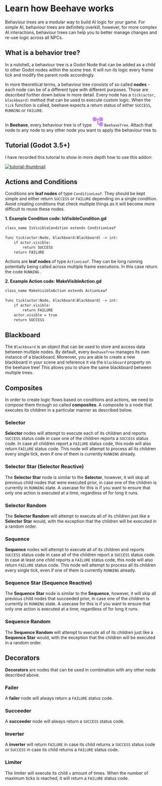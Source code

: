 # Learn how Beehave works

Behaviour trees are a modular way to build AI logic for your game. For simple AI, behaviour trees are definitely overkill, however, for more complex AI interactions, behaviour trees can help you to better manage changes and re-use logic across all NPCs.

## What is a behavior tree?

In a nutshell, a behaviour tree is a Godot Node that can be added as a child to other Godot nodes within the scene tree. It will run its logic every frame tick and modify the parent node accordingly.

In more theoretical terms, a behaviour tree consists of so called **nodes** - each node can be of a different type with different purposes. Those are described further down below in more detail. Every node has a `tick(actor, blackboard)` method that can be used to execute custom logic. When the `tick` function is called, beehave expects a return status of either `SUCCESS`, `RUNNING` or `FAILURE`.

In **Beehave**, every behaviour tree is of type ![icon](addons/beehave/icons/tree.svg) `BeehaveTree`. Attach that node to any node to any other node you want to apply the behaviour tree to.

## Tutorial (Godot 3.5+)

I have recorded this tutorial to show in more depth how to use this addon:

[![tutorial-thumbnail](https://img.youtube.com/vi/n0gVEA1dyPQ/0.jpg)](https://www.youtube.com/watch?v=n0gVEA1dyPQ)

## Actions and Conditions

Conditions are **leaf nodes** of type `ConditionLeaf`. They should be kept simple and either return `SUCCESS` or `FAILURE` depending on a single condition. Avoid creating conditions that check multiple things as it will become more difficult to reuse these nodes.

**1. Example Condition code: IsVisibleCondition.gd**

```gdscript
class_name IsVisibleCondition extends ConditionLeaf

func tick(actor:Node, blackboard:Blackboard) -> int:
    if actor.visible:
        return SUCCESS
    return FAILURE
```

Actions are **leaf nodes** of type `ActionLeaf`. They can be long running potentially being called across multiple frame executions. In this case return the code `RUNNING` .

**2. Example Action code: MakeVisibleAction.gd**

```gdscript
class_name MakeVisibleAction extends ActionLeaf

func tick(actor:Node, blackboard:Blackboard) -> int:
    if actor.visible:
        return FAILURE
    actor.visible = true
    return SUCCESS
```
## Blackboard
The `Blackboard` is an object that can be used to store and access data between multiple nodes. By default, every `BeehaveTree` manages its own instance of a blackboard. Moreover, you are able to create a new blackboard in your scene and reference it via the `blackboard` property on the beehave tree! This allows you to share the same blackboard between multiple trees.

## Composites

In order to create logic flows based on conditions and actions, we need to _compose_ them through so called **composites**. A composite is a node that executes its children in a particular manner as described below.

### Selector

**Selector** nodes will attempt to execute each of its children and reports `SUCCESS` status code in case one of the children reports a `SUCCESS` status code. In case all children report a `FAILURE` status code, this node will also return `FAILURE` status code. This node will attempt to process all its children every single tick, even if one of them is currently `RUNNING` already.

### Selector Star (Selector Reactive)

The **Selector Star** node is similar to the **Selector**, however, it will skip all previous child nodes that were executed prior, in case one of the children is currently in `RUNNING` state. A usecase for this is if you want to ensure that only one action is executed at a time, regardless of for long it runs.

### Selector Random

The **Selector Random** will attempt to execute all of its children just like a **Selector Star** would, with the exception that the children will be executed in a random order.

### Sequence

**Sequence** nodes will attempt to execute all of its children and reports `SUCCESS` status code in case all of the children report a `SUCCESS` status code. In case at least one child reports a `FAILURE` status code, this node will also return `FAILURE` status code. This node will attempt to process all its children every single tick, even if one of them is currently `RUNNING` already.

### Sequence Star (Sequence Reactive)

The **Sequence Star** node is similar to the **Sequence**, however, it will skip all previous child nodes that succeeded prior, in case one of the children is currently in `RUNNING` state. A usecase for this is if you want to ensure that only one action is executed at a time, regardless of for long it runs.

### Sequence Random

The **Sequence Random** will attempt to execute all of its children just like a **Sequence Star** would, with the exception that the children will be executed in a random order.

## Decorators

**Decorators** are nodes that can be used in combination with any other node described above.

### Failer

A **failer** node will always return a `FAILURE` status code.

### Succeeder

A **succeeder** node will always return a `SUCCESS` status code.

### Inverter

A **inverter** will return `FAILURE` in case its child returns a `SUCCESS` status code or `SUCCESS` in case its child returns a `FAILURE` status code.

### Limiter

The limiter will execute its child `x` amount of times. When the number of maximum ticks is reached, it will return a `FAILURE` status code.